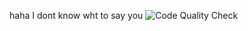 haha I dont know wht to say you
![Code Quality Check](https://github.com/timourka/CPP/actions/workflows/code-analysis.yml/badge.svg)
